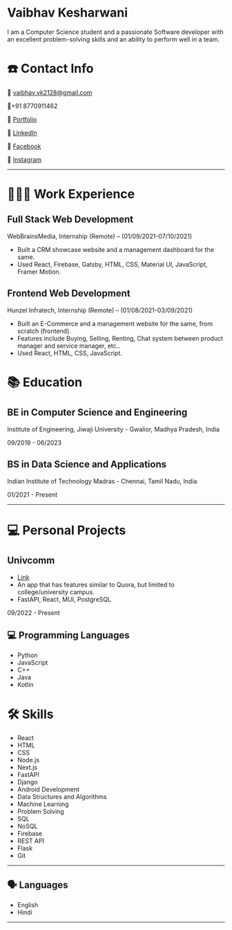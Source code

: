 # Vaibhav Kesharwani

I am a Computer Science student and a passionate Software developer with an excellent problem-solving skills and an ability to perform well in a team.

# ☎️ Contact Info

📧 vaibhav.vk2128@gmail.com

📱+91 8770911462

🔗 [Portfolio](https://vaibhav-kesharwani.me/)

🔗 [LinkedIn](https://www.linkedin.com/in/vaibhav-kesharwani-5b8137111/)

🔗 [Facebook](https://www.facebook.com/vaibhav.vk28/)

🔗 [Instagram](https://www.instagram.com/vk_2128/)

---

# **👩🏻‍💻** Work Experience

## Full Stack Web Development

WebBrainsMedia, Internship (Remote) – (01/09/2021-07/10/2021)

- Built a CRM showcase website and a management dashboard for the same.
- Used React, Firebase, Gatsby, HTML, CSS, Material UI, JavaScript, Framer Motion.

## Frontend Web Development

Hunzel Infratech, Internship (Remote) – (01/08/2021-03/09/2021)

- Built an E-Commerce and a management website for the same, from scratch (frontend).
- Features include Buying, Selling, Renting, Chat system between product manager and service manager, etc..
- Used React, HTML, CSS, JavaScript.

# 📚 Education

## **BE in Computer Science and Engineering**

Institute of Engineering, Jiwaji University -
Gwalior, Madhya Pradesh, India

09/2019 - 06/2023

## **BS in Data Science and Applications**

Indian Institute of Technology Madras -
Chennai, Tamil Nadu, India

01/2021 - Present

---

# 💻 Personal Projects

## Univcomm

- [Link](https://github.com/minor-project-1)
- An app that has features similar to Quora, but limited to college/university campus.
- FastAPI, React, MUI, PostgreSQL

09/2022 - Present

## 💻 Programming Languages

- Python
- JavaScript
- C++
- Java
- Kotlin

# 🛠 Skills

- React
- HTML
- CSS
- Node.js
- Next.js
- FastAPI
- Django
- Android Development
- Data Structures and Algorithms
- Machine Learning
- Problem Solving
- SQL
- NoSQL
- Firebase
- REST API
- Flask
- Git

---

## 🗣 Languages

- English
- Hindi

---
